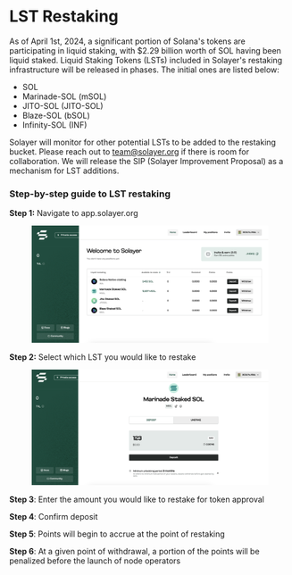 # LST Restaking

As of April 1st, 2024, a significant portion of Solana's tokens are participating in liquid staking, with $2.29 billion worth of SOL having been liquid staked. Liquid Staking Tokens (LSTs) included in Solayer's restaking infrastructure will be released in phases. The initial ones are listed below:

* SOL
* Marinade-SOL (mSOL)
* JITO-SOL (JITO-SOL)
* Blaze-SOL (bSOL)
* Infinity-SOL (INF)

Solayer will monitor for other potential LSTs to be added to the restaking bucket. Please reach out to team@solayer.org if there is room for collaboration. We will release the SIP (Solayer Improvement Proposal) as a mechanism for LST additions.&#x20;



### Step-by-step guide to LST restaking&#x20;



**Step 1:** Navigate to app.solayer.org&#x20;

<figure><img src="../.gitbook/assets/image (3) (1).png" alt=""><figcaption></figcaption></figure>

**Step 2:** Select which LST you would like to restake&#x20;

<figure><img src="../.gitbook/assets/image (1) (1) (1).png" alt=""><figcaption></figcaption></figure>

**Step 3**: Enter the amount you would like to restake for token approval

**Step 4**: Confirm deposit &#x20;

**Step 5**: Points will begin to accrue at the point of restaking&#x20;

**Step 6**: At a given point of withdrawal, a portion of the points will be penalized before the launch of node operators&#x20;
